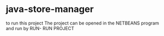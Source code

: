 # java-store-manager
to run this project
The project can be opened in the NETBEANS program 
and run by
RUN- RUN PROJECT
